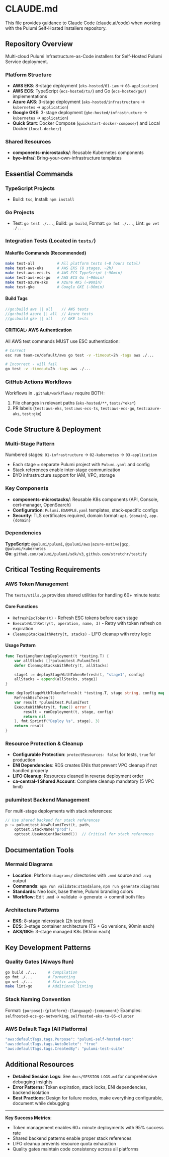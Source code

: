# CLAUDE.md

This file provides guidance to Claude Code (claude.ai/code) when working with the Pulumi Self-Hosted Installers repository.

## Repository Overview

Multi-cloud Pulumi Infrastructure-as-Code installers for Self-Hosted Pulumi Service deployment.

### Platform Structure
- **AWS EKS**: 8-stage deployment (`eks-hosted/01-iam` → `08-application`)
- **AWS ECS**: TypeScript (`ecs-hosted/ts/`) and Go (`ecs-hosted/go/`) implementations  
- **Azure AKS**: 3-stage deployment (`aks-hosted/infrastructure` → `kubernetes` → `application`)
- **Google GKE**: 3-stage deployment (`gke-hosted/infrastructure` → `kubernetes` → `application`)
- **Quick Start**: Docker Compose (`quickstart-docker-compose/`) and Local Docker (`local-docker/`)

### Shared Resources
- **components-microstacks/**: Reusable Kubernetes components
- **byo-infra/**: Bring-your-own-infrastructure templates

## Essential Commands

### TypeScript Projects
- Build: `tsc`, Install: `npm install`

### Go Projects  
- Test: `go test ./...`, Build: `go build`, Format: `go fmt ./...`, Lint: `go vet ./...`

### Integration Tests (Located in `tests/`)

#### Makefile Commands (Recommended)
```bash
make test-all          # All platform tests (~8 hours total)
make test-aws-eks      # AWS EKS (8 stages, ~2h)
make test-aws-ecs-ts   # AWS ECS TypeScript (~90min)
make test-aws-ecs-go   # AWS ECS Go (~90min) 
make test-azure-aks    # Azure AKS (~90min)
make test-gke          # Google GKE (~90min)
```

#### Build Tags
```go
//go:build aws || all    // AWS tests
//go:build azure || all  // Azure tests  
//go:build gke || all    // GKE tests
```

#### **CRITICAL: AWS Authentication**
All AWS test commands MUST use ESC authentication:
```bash
# Correct
esc run team-ce/default/aws go test -v -timeout=2h -tags aws ./...

# Incorrect - will fail
go test -v -timeout=2h -tags aws ./...
```

### GitHub Actions Workflows
Workflows in `.github/workflows/` require BOTH:
1. File changes in relevant paths (`eks-hosted/**`, `tests/*eks*`)  
2. PR labels (`test:aws-eks`, `test:aws-ecs-ts`, `test:aws-ecs-go`, `test:azure-aks`, `test:gke`)

## Code Structure & Deployment

### Multi-Stage Pattern
Numbered stages: `01-infrastructure` → `02-kubernetes` → `03-application`
- Each stage = separate Pulumi project with `Pulumi.yaml` and config
- Stack references enable inter-stage communication
- BYO infrastructure support for IAM, VPC, storage

### Key Components
- **components-microstacks/**: Reusable K8s components (API, Console, cert-manager, OpenSearch)
- **Configuration**: `Pulumi.EXAMPLE.yaml` templates, stack-specific configs
- **Security**: TLS certificates required, domain format: `api.{domain}`, `app.{domain}`

### Dependencies
**TypeScript**: `@pulumi/pulumi`, `@pulumi/aws|azure-native|gcp`, `@pulumi/kubernetes`  
**Go**: `github.com/pulumi/pulumi/sdk/v3`, `github.com/stretchr/testify`

## Critical Testing Requirements

### AWS Token Management
The `tests/utils.go` provides shared utilities for handling 60+ minute tests:

#### Core Functions
- `RefreshEscToken(t)` - Refresh ESC tokens before each stage
- `ExecuteWithRetry(t, operation, name, 3)` - Retry with token refresh on expiration
- `CleanupStacksWithRetry(t, stacks)` - LIFO cleanup with retry logic

#### Usage Pattern
```go
func TestLongRunningDeployment(t *testing.T) {
    var allStacks []*pulumitest.PulumiTest
    defer CleanupStacksWithRetry(t, allStacks)

    stage1 := deployStageWithTokenRefresh(t, "stage1", config)
    allStacks = append(allStacks, stage1)
}

func deployStageWithTokenRefresh(t *testing.T, stage string, config map[string]string) *pulumitest.PulumiTest {
    RefreshEscToken(t)
    var result *pulumitest.PulumiTest
    ExecuteWithRetry(t, func() error {
        result = runDeployment(t, stage, config)
        return nil
    }, fmt.Sprintf("Deploy %s", stage), 3)
    return result
}
```

### Resource Protection & Cleanup
- **Configurable Protection**: `protectResources: false` for tests, `true` for production
- **ENI Dependencies**: RDS creates ENIs that prevent VPC cleanup if not handled properly
- **LIFO Cleanup**: Resources cleaned in reverse deployment order
- **ca-central-1 Shared Account**: Complete cleanup mandatory (5 VPC limit)

### pulumitest Backend Management
For multi-stage deployments with stack references:
```go
// Use shared backend for stack references
p := pulumitest.NewPulumiTest(t, path, 
    opttest.StackName("prod"),
    opttest.UseAmbientBackend())  // Critical for stack references
```

## Documentation Tools

### Mermaid Diagrams
- **Location**: Platform `diagrams/` directories with `.mmd` source and `.svg` output
- **Commands**: `npm run validate:standalone`, `npm run generate:diagrams`
- **Standards**: Neo look, base theme, Pulumi branding colors
- **Workflow**: Edit `.mmd` → validate → generate → commit both files

### Architecture Patterns
- **EKS**: 8-stage microstack (2h test time)
- **ECS**: 3-stage container architecture (TS + Go versions, 90min each)
- **AKS/GKE**: 3-stage managed K8s (90min each)

## Key Development Patterns

### Quality Gates (Always Run)
```bash
go build ./...     # Compilation
go fmt ./...       # Formatting
go vet ./...       # Static analysis  
make lint-go       # Additional linting
```

### Stack Naming Convention
Format: `{purpose}-{platform}-{language}-{component}`
Examples: `selfhosted-ecs-go-networking`, `selfhosted-eks-ts-05-cluster`

### AWS Default Tags (All Platforms)
```go
"aws:defaultTags.tags.Purpose": "pulumi-self-hosted-test"
"aws:defaultTags.tags.AutoDelete": "true"
"aws:defaultTags.tags.CreatedBy": "pulumi-test-suite"
```

## Additional Resources

- **Detailed Session Logs**: See `docs/SESSION-LOGS.md` for comprehensive debugging insights
- **Error Patterns**: Token expiration, stack locks, ENI dependencies, backend isolation
- **Best Practices**: Design for failure modes, make everything configurable, document while debugging

---

**Key Success Metrics**: 
- Token management enables 60+ minute deployments with 95% success rate
- Shared backend patterns enable proper stack references
- LIFO cleanup prevents resource quota exhaustion
- Quality gates maintain code consistency across all platforms